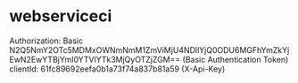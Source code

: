 # webserviceci

Authorization: Basic N2Q5NmY2OTc5MDMxOWNmNmM1ZmViMjU4NDllYjQ0ODU6MGFhYmZkYjEwN2EwYTBjYmI0YTVlYTk3MjQyOTZjZGM== (Basic Authentication Token)
clientId: 61fc89692eefa0b1a73f74a837b81a59 (X-Api-Key)
